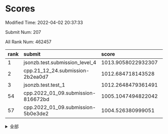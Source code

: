 # Scores

Modified Time: 2022-04-02 20:37:33

Submit Num: 207

All Rank Num: 462457

| rank |               submit               |       score        |       sigma        | pk_num |
| :--- | :--------------------------------- | :----------------- | :----------------- | :----- |
| 1    | jsonzb.test.submission_level_4     | 1013.9058022932307 | 0.8023924001698277 | 8934   |
| 2    | cpp.21_12_24.submission-2b2ea0d7   | 1012.684718143528  | 0.7788517795121124 | 8932   |
| 3    | jsonzb.test.test_1                 | 1012.2648479361491 | 0.787687010821572  | 8939   |
| 54   | cpp.2022_01_09.submission-816672bd | 1005.1047494822042 | 0.7151559760949844 | 8939   |
| 57   | cpp.2022_01_09.submission-5b0e3de2 | 1004.526380999051  | 0.7189434643827475 | 8938   |


<details>
<summary>全部</summary>

| rank |                 submit                 |       score        |       sigma        | pk_num |
| :--- | :------------------------------------- | :----------------- | :----------------- | :----- |
| 1    | jsonzb.test.submission_level_4         | 1013.9058022932307 | 0.8023924001698277 | 8934   |
| 2    | cpp.21_12_24.submission-2b2ea0d7       | 1012.684718143528  | 0.7788517795121124 | 8932   |
| 3    | jsonzb.test.test_1                     | 1012.2648479361491 | 0.787687010821572  | 8939   |
| 4    | gobigger.level_3.submission_level_3_34 | 1011.9475325232938 | 0.7753843089609785 | 8938   |
| 5    | gobigger.level_3.submission_level_3_48 | 1011.549865484532  | 0.7695578009436104 | 8931   |
| 6    | gobigger.level_3.submission_level_3_22 | 1011.440176152181  | 0.7918671360309105 | 8939   |
| 7    | gobigger.level_3.submission_level_3_25 | 1011.4175919323176 | 0.7793268255069707 | 8939   |
| 8    | gobigger.level_3.submission_level_3_15 | 1011.1844279197259 | 0.7729252495128827 | 8933   |
| 9    | gobigger.level_3.submission_level_3_12 | 1011.1358367453731 | 0.7939564377719496 | 8938   |
| 10   | gobigger.level_3.submission_level_3_31 | 1011.130190003645  | 0.7560407598918703 | 8935   |
| 11   | gobigger.level_3.submission_level_3_37 | 1011.0950459450677 | 0.7596717266878745 | 8934   |
| 12   | gobigger.level_3.submission_level_3_47 | 1011.0605653818232 | 0.7795865663517084 | 8938   |
| 13   | gobigger.level_3.submission_level_3_38 | 1010.9919491717742 | 0.7396866930862194 | 8935   |
| 14   | gobigger.level_3.submission_level_3_39 | 1010.8524371825883 | 0.7560525454069573 | 8937   |
| 15   | gobigger.level_3.submission_level_3_26 | 1010.781463163128  | 0.7618742604377665 | 8934   |
| 16   | gobigger.level_3.submission_level_3_1  | 1010.7136950020739 | 0.7858008240052057 | 8934   |
| 17   | gobigger.level_3.submission_level_3_9  | 1010.7037083275497 | 0.7746010991842623 | 8934   |
| 18   | gobigger.level_3.submission_level_3_42 | 1010.6285840961012 | 0.769329889883097  | 8931   |
| 19   | gobigger.level_3.submission_level_3_8  | 1010.4909454922856 | 0.76661346641141   | 8935   |
| 20   | gobigger.level_3.submission_level_3_33 | 1010.480955118643  | 0.7902812398782099 | 8935   |
| 21   | gobigger.level_3.submission_level_3_16 | 1010.4770554555333 | 0.7761756168556581 | 8943   |
| 22   | gobigger.level_3.submission_level_3_23 | 1010.426044665254  | 0.7639111616413647 | 8932   |
| 23   | gobigger.level_3.submission_level_3_7  | 1010.398215592746  | 0.7535316047049567 | 8937   |
| 24   | gobigger.level_3.submission_level_3_20 | 1010.3065548002675 | 0.7565055011209222 | 8933   |
| 25   | gobigger.level_3.submission_level_3_19 | 1010.1687077981427 | 0.7729834088514106 | 8939   |
| 26   | gobigger.level_3.submission_level_3_4  | 1010.1363507069738 | 0.748171684395048  | 8937   |
| 27   | gobigger.level_3.submission_level_3_40 | 1009.9872839941762 | 0.7425737804488635 | 8933   |
| 28   | gobigger.level_3.submission_level_3_21 | 1009.8581515571447 | 0.7502671572557594 | 8935   |
| 29   | gobigger.level_3.submission_level_3_28 | 1009.7484635192565 | 0.7582432601330408 | 8936   |
| 30   | gobigger.level_3.submission_level_3_41 | 1009.723586414394  | 0.7593890784373577 | 8935   |
| 31   | gobigger.level_3.submission_level_3_29 | 1009.6815520752905 | 0.7598503323611517 | 8936   |
| 32   | gobigger.level_3.submission_level_3_6  | 1009.6564433455886 | 0.7329999939625753 | 8943   |
| 33   | gobigger.level_3.submission_level_3_3  | 1009.6268972405323 | 0.7525987809616016 | 8932   |
| 34   | gobigger.level_3.submission_level_3_0  | 1009.5976076833521 | 0.7602559975744984 | 8941   |
| 35   | gobigger.level_3.submission_level_3_5  | 1009.5427928848695 | 0.771865285606501  | 8937   |
| 36   | gobigger.level_3.submission_level_3_10 | 1009.4846759088781 | 0.7523909928926725 | 8936   |
| 37   | gobigger.level_3.submission_level_3_18 | 1009.4056649510968 | 0.7581418161887167 | 8938   |
| 38   | gobigger.level_3.submission_level_3_2  | 1009.3936368369922 | 0.7389608068761379 | 8933   |
| 39   | gobigger.level_3.submission_level_3_46 | 1009.3841051703354 | 0.7518969544935538 | 8936   |
| 40   | gobigger.level_3.submission_level_3_32 | 1009.361991500677  | 0.7419720847308046 | 8937   |
| 41   | gobigger.level_3.submission_level_3_11 | 1009.3514350214186 | 0.7736657008888854 | 8938   |
| 42   | gobigger.level_3.submission_level_3_24 | 1009.3058500547224 | 0.7583347149787175 | 8940   |
| 43   | gobigger.level_3.submission_level_3_49 | 1009.2129240563706 | 0.7518671335015793 | 8937   |
| 44   | gobigger.level_3.submission_level_3_13 | 1009.1825235613147 | 0.7638295561564443 | 8941   |
| 45   | gobigger.level_3.submission_level_3_30 | 1009.1460623602777 | 0.7651179694552136 | 8938   |
| 46   | gobigger.level_3.submission_level_3_43 | 1008.9998254262117 | 0.7604853667014544 | 8936   |
| 47   | gobigger.level_3.submission_level_3_45 | 1008.9950197694822 | 0.7223995678392234 | 8937   |
| 48   | gobigger.level_3.submission_level_3_17 | 1008.9786770280766 | 0.7552268116359653 | 8940   |
| 49   | gobigger.level_3.submission_level_3_35 | 1008.9610605811047 | 0.758229557197517  | 8934   |
| 50   | gobigger.level_3.submission_level_3_44 | 1008.8859987493051 | 0.7302107169253783 | 8939   |
| 51   | gobigger.level_3.submission_level_3_14 | 1008.7663307582951 | 0.7418121250792915 | 8937   |
| 52   | gobigger.level_3.submission_level_3_27 | 1008.1207675690607 | 0.7275407747356532 | 8938   |
| 53   | gobigger.level_3.submission_level_3_36 | 1007.8865458076109 | 0.7269374582168909 | 8937   |
| 54   | cpp.2022_01_09.submission-816672bd     | 1005.1047494822042 | 0.7151559760949844 | 8939   |
| 55   | gobigger.level_1.submission_level_1_49 | 1004.6472762863168 | 0.7139946740636348 | 8938   |
| 56   | gobigger.level_1.submission_level_1_46 | 1004.627587640484  | 0.7098383923500428 | 8937   |
| 57   | cpp.2022_01_09.submission-5b0e3de2     | 1004.526380999051  | 0.7189434643827475 | 8938   |
| 58   | gobigger.level_1.submission_level_1_27 | 1004.429495095539  | 0.7217282822788561 | 8935   |
| 59   | gobigger.level_1.submission_level_1_0  | 1004.4091028232662 | 0.7288453471171873 | 8934   |
| 60   | gobigger.level_1.submission_level_1_41 | 1004.2716006553401 | 0.7222884661703374 | 8939   |
| 61   | gobigger.level_1.submission_level_1_18 | 1004.1768396020445 | 0.7308610824375882 | 8937   |
| 62   | gobigger.level_1.submission_level_1_17 | 1004.0192094518623 | 0.7335544045545083 | 8934   |
| 63   | gobigger.level_1.submission_level_1_1  | 1003.9762110736332 | 0.7105112308863266 | 8936   |
| 64   | gobigger.level_1.submission_level_1_38 | 1003.96130809194   | 0.7192151171655723 | 8931   |
| 65   | gobigger.level_1.submission_level_1_31 | 1003.9602602277423 | 0.7253958436743719 | 8930   |
| 66   | gobigger.level_1.submission_level_1_22 | 1003.9489440821969 | 0.7144575894386869 | 8930   |
| 67   | gobigger.level_1.submission_level_1_11 | 1003.8939650844925 | 0.7243102101751296 | 8938   |
| 68   | gobigger.level_1.submission_level_1_15 | 1003.8808519345232 | 0.7107980509789237 | 8935   |
| 69   | gobigger.level_1.submission_level_1_3  | 1003.8511393136365 | 0.713147985060884  | 8933   |
| 70   | gobigger.level_1.submission_level_1_14 | 1003.850487645495  | 0.7281712356621939 | 8934   |
| 71   | gobigger.level_1.submission_level_1_12 | 1003.8022626487764 | 0.7203347148537174 | 8936   |
| 72   | gobigger.level_1.submission_level_1_9  | 1003.7387088051081 | 0.738077613797411  | 8934   |
| 73   | gobigger.level_1.submission_level_1_26 | 1003.7337005479891 | 0.7168717712996616 | 8938   |
| 74   | gobigger.level_1.submission_level_1_48 | 1003.7115280588017 | 0.7146581355374233 | 8937   |
| 75   | gobigger.level_1.submission_level_1_45 | 1003.6666100483291 | 0.72096670889947   | 8935   |
| 76   | gobigger.level_1.submission_level_1_33 | 1003.6645660684386 | 0.723229953821009  | 8936   |
| 77   | gobigger.level_1.submission_level_1_2  | 1003.6516499109188 | 0.7212299433864905 | 8938   |
| 78   | gobigger.level_1.submission_level_1_29 | 1003.5813113700814 | 0.7192745489936379 | 8935   |
| 79   | gobigger.level_1.submission_level_1_39 | 1003.4887194057188 | 0.7181487371083589 | 8938   |
| 80   | gobigger.level_1.submission_level_1_28 | 1003.4808973088324 | 0.6965884983534298 | 8937   |
| 81   | gobigger.level_1.submission_level_1_21 | 1003.4480708970948 | 0.7126851581195218 | 8937   |
| 82   | gobigger.level_1.submission_level_1_10 | 1003.3996725116218 | 0.7376156814026762 | 8936   |
| 83   | gobigger.level_1.submission_level_1_4  | 1003.2494337666208 | 0.7223288310577874 | 8941   |
| 84   | gobigger.level_1.submission_level_1_35 | 1003.2459570116655 | 0.731617979118342  | 8942   |
| 85   | gobigger.level_1.submission_level_1_43 | 1003.1879028959213 | 0.7223635363325865 | 8938   |
| 86   | gobigger.level_1.submission_level_1_34 | 1003.1188906953944 | 0.6948656323723076 | 8934   |
| 87   | gobigger.level_1.submission_level_1_5  | 1003.1121557929663 | 0.7233446810911611 | 8937   |
| 88   | gobigger.level_1.submission_level_1_47 | 1003.0761221401942 | 0.7240180041270372 | 8936   |
| 89   | gobigger.level_1.submission_level_1_8  | 1003.0459567893363 | 0.7177824860727796 | 8938   |
| 90   | gobigger.level_1.submission_level_1_37 | 1003.0300885903052 | 0.7121180753887916 | 8936   |
| 91   | gobigger.level_1.submission_level_1_19 | 1003.0284145543307 | 0.7092313367151584 | 8932   |
| 92   | gobigger.level_1.submission_level_1_13 | 1003.0164557785464 | 0.7186356707259123 | 8938   |
| 93   | gobigger.level_1.submission_level_1_23 | 1003.015011814813  | 0.710361035185588  | 8934   |
| 94   | gobigger.level_1.submission_level_1_7  | 1002.9088431126338 | 0.7020802533171978 | 8934   |
| 95   | gobigger.level_1.submission_level_1_30 | 1002.831669537502  | 0.7131205796491206 | 8936   |
| 96   | gobigger.level_1.submission_level_1_20 | 1002.811194398352  | 0.7147059748216728 | 8939   |
| 97   | gobigger.level_1.submission_level_1_42 | 1002.7676385937062 | 0.708862059310664  | 8934   |
| 98   | gobigger.level_1.submission_level_1_44 | 1002.7429735124567 | 0.7121395761044764 | 8938   |
| 99   | gobigger.level_1.submission_level_1_32 | 1002.6964519531963 | 0.7119268988277708 | 8934   |
| 100  | gobigger.level_1.submission_level_1_25 | 1002.5679037400804 | 0.7192815557878641 | 8936   |
| 101  | gobigger.level_1.submission_level_1_16 | 1002.5433036290384 | 0.698547951405725  | 8937   |
| 102  | gobigger.level_1.submission_level_1_6  | 1002.3502770112151 | 0.7124350400628668 | 8934   |
| 103  | gobigger.level_1.submission_level_1_24 | 1002.2823537557839 | 0.7071334089222303 | 8937   |
| 104  | gobigger.level_1.submission_level_1_36 | 1002.0594875553069 | 0.7255025470087784 | 8935   |
| 105  | gobigger.level_1.submission_level_1_40 | 1001.6863114319501 | 0.7107408827784881 | 8934   |
| 106  | gobigger.random.submission_random_12   | 997.8687151541928  | 0.6960545223298402 | 8933   |
| 107  | gobigger.random.submission_random_23   | 997.083643889091   | 0.7067452049066691 | 8936   |
| 108  | gobigger.random.submission_random_19   | 997.0339525041511  | 0.7016745799818564 | 8937   |
| 109  | gobigger.random.submission_random_21   | 996.969882665181   | 0.7131837422943282 | 8937   |
| 110  | gobigger.random.submission_random_29   | 996.9506739943857  | 0.7122881637622277 | 8938   |
| 111  | gobigger.random.submission_random_6    | 996.8078999831602  | 0.7029921248711745 | 8942   |
| 112  | gobigger.random.submission_random_4    | 996.8030724819083  | 0.7149039490103573 | 8940   |
| 113  | gobigger.random.submission_random_48   | 996.7721769075356  | 0.715693602456923  | 8937   |
| 114  | gobigger.random.submission_random_43   | 996.744911708158   | 0.7122114470776463 | 8934   |
| 115  | gobigger.random.submission_random_49   | 996.7312993478694  | 0.6992754427901735 | 8937   |
| 116  | gobigger.random.submission_random_24   | 996.6986098137215  | 0.7295500302471705 | 8932   |
| 117  | gobigger.random.submission_random_1    | 996.6579773231662  | 0.7032297239523022 | 8935   |
| 118  | gobigger.random.submission_random_26   | 996.4964156218282  | 0.7008812094735077 | 8931   |
| 119  | gobigger.random.submission_random_18   | 996.3975280716405  | 0.7078876400604389 | 8939   |
| 120  | gobigger.random.submission_random_5    | 996.3029889546989  | 0.7106250249604769 | 8935   |
| 121  | gobigger.random.submission_random_2    | 996.3009155633392  | 0.7104655234109923 | 8937   |
| 122  | gobigger.random.submission_random_36   | 996.2894137534565  | 0.7005945161021169 | 8938   |
| 123  | gobigger.random.submission_random_30   | 996.2531560093639  | 0.711939901181239  | 8936   |
| 124  | gobigger.random.submission_random_32   | 996.2137489963932  | 0.7151403429809853 | 8936   |
| 125  | gobigger.random.submission_random_31   | 996.2112890938076  | 0.7143368288604938 | 8939   |
| 126  | gobigger.random.submission_random_3    | 996.1838815375307  | 0.7086411750048881 | 8942   |
| 127  | gobigger.random.submission_random_17   | 996.1571287053463  | 0.7015360622337597 | 8941   |
| 128  | gobigger.random.submission_random_11   | 996.1349761070418  | 0.7011802282971912 | 8941   |
| 129  | gobigger.random.submission_random_25   | 996.0648401563134  | 0.7225887585007524 | 8938   |
| 130  | gobigger.random.submission_random_7    | 996.0239165501135  | 0.7120838900781876 | 8934   |
| 131  | gobigger.random.submission_random_16   | 996.0040580777696  | 0.7102957491543387 | 8933   |
| 132  | gobigger.random.submission_random_10   | 995.9764993687826  | 0.7037558643073866 | 8937   |
| 133  | gobigger.random.submission_random_9    | 995.9689239151986  | 0.7209280232189889 | 8936   |
| 134  | gobigger.random.submission_random_14   | 995.9630080255247  | 0.6983437292353006 | 8940   |
| 135  | gobigger.random.submission_random_41   | 995.9483722583182  | 0.7054477071753622 | 8939   |
| 136  | gobigger.random.submission_random_45   | 995.9421261801008  | 0.7225046707267048 | 8932   |
| 137  | gobigger.random.submission_random_42   | 995.9282044096698  | 0.7134509002409515 | 8936   |
| 138  | gobigger.random.submission_random_34   | 995.8500705257272  | 0.7120763133749217 | 8939   |
| 139  | gobigger.random.submission_random_22   | 995.8475172581507  | 0.716739849352931  | 8941   |
| 140  | gobigger.random.submission_random_20   | 995.8079200963737  | 0.7224881574610722 | 8939   |
| 141  | gobigger.random.submission_random_38   | 995.7160879935044  | 0.7124316256201101 | 8935   |
| 142  | gobigger.random.submission_random_28   | 995.6530527976084  | 0.713241786729711  | 8941   |
| 143  | gobigger.random.submission_random_0    | 995.6287231474962  | 0.7179046114121161 | 8941   |
| 144  | gobigger.random.submission_random_8    | 995.6251584078685  | 0.6999215115097082 | 8940   |
| 145  | gobigger.random.submission_random_44   | 995.6240157993982  | 0.7065526597365337 | 8943   |
| 146  | gobigger.random.submission_random_27   | 995.5260318558342  | 0.7083620378681268 | 8936   |
| 147  | gobigger.random.submission_random_37   | 995.4701716816594  | 0.7076748833804052 | 8937   |
| 148  | gobigger.random.submission_random_40   | 995.4362211224775  | 0.7038795526812142 | 8937   |
| 149  | gobigger.random.submission_random_47   | 995.2813604199027  | 0.7060569186437248 | 8936   |
| 150  | gobigger.random.submission_random_39   | 995.2521679587994  | 0.7132336985753214 | 8940   |
| 151  | gobigger.random.submission_random_33   | 995.2074958785292  | 0.7033621619149264 | 8932   |
| 152  | gobigger.random.submission_random_13   | 995.1748270985116  | 0.7218465297596992 | 8937   |
| 153  | gobigger.random.submission_random_46   | 995.1274249538741  | 0.7174095002938204 | 8938   |
| 154  | gobigger.random.submission_random_15   | 994.7498693244833  | 0.7298984355955993 | 8931   |
| 155  | gobigger.level_2.submission_level_2_35 | 994.7355368357049  | 0.7304391380932075 | 8938   |
| 156  | gobigger.random.submission_random_35   | 994.5111656844065  | 0.7168441558733428 | 8935   |
| 157  | gobigger.level_2.submission_level_2_5  | 994.0566909301209  | 0.7271699791521818 | 8937   |
| 158  | gobigger.level_2.submission_level_2_39 | 993.8147610115219  | 0.7243887848138876 | 8939   |
| 159  | gobigger.level_2.submission_level_2_7  | 993.392517935159   | 0.7202857065481247 | 8934   |
| 160  | gobigger.level_2.submission_level_2_43 | 993.2791420145755  | 0.7328661469800868 | 8935   |
| 161  | gobigger.level_2.submission_level_2_37 | 993.2458296390506  | 0.7408709851156873 | 8935   |
| 162  | gobigger.level_2.submission_level_2_33 | 993.2109762489953  | 0.7174747851323424 | 8940   |
| 163  | gobigger.level_2.submission_level_2_25 | 993.1229565529006  | 0.725865803816674  | 8934   |
| 164  | gobigger.level_2.submission_level_2_28 | 993.1171756254786  | 0.7272786212494114 | 8940   |
| 165  | gobigger.level_2.submission_level_2_49 | 992.9393979304873  | 0.7388579802268428 | 8934   |
| 166  | gobigger.level_2.submission_level_2_38 | 992.9318007771334  | 0.7474051619393843 | 8934   |
| 167  | gobigger.level_2.submission_level_2_8  | 992.9251939418119  | 0.7272572753876844 | 8936   |
| 168  | gobigger.level_2.submission_level_2_40 | 992.9049313129044  | 0.7423367057955438 | 8929   |
| 169  | gobigger.level_2.submission_level_2_3  | 992.8470419794078  | 0.7250563887834119 | 8935   |
| 170  | gobigger.level_2.submission_level_2_31 | 992.6169849914769  | 0.7424574986779886 | 8938   |
| 171  | gobigger.level_2.submission_level_2_47 | 992.616280549505   | 0.7381333459722185 | 8936   |
| 172  | gobigger.level_2.submission_level_2_16 | 992.5498085131798  | 0.7433178248207153 | 8934   |
| 173  | gobigger.level_2.submission_level_2_41 | 992.4222417313788  | 0.7227481104295227 | 8935   |
| 174  | gobigger.level_2.submission_level_2_27 | 992.389948330778   | 0.7345416018697303 | 8938   |
| 175  | gobigger.level_2.submission_level_2_45 | 992.2897226237786  | 0.7414749947599539 | 8936   |
| 176  | gobigger.level_2.submission_level_2_14 | 992.1178776344091  | 0.7431582719493364 | 8937   |
| 177  | gobigger.level_2.submission_level_2_19 | 992.0993895801122  | 0.75066483016813   | 8939   |
| 178  | gobigger.level_2.submission_level_2_20 | 992.0857027552889  | 0.7570726194240351 | 8938   |
| 179  | gobigger.level_2.submission_level_2_26 | 992.043023578151   | 0.7406169691784585 | 8939   |
| 180  | gobigger.level_2.submission_level_2_34 | 991.882173175726   | 0.7467457586949099 | 8934   |
| 181  | gobigger.level_2.submission_level_2_24 | 991.7924960786161  | 0.7581721474120239 | 8938   |
| 182  | gobigger.level_2.submission_level_2_22 | 991.790355401454   | 0.7595758284606461 | 8937   |
| 183  | gobigger.level_2.submission_level_2_6  | 991.7754368016039  | 0.7442220108265187 | 8937   |
| 184  | gobigger.level_2.submission_level_2_10 | 991.7482356417363  | 0.7332024957197762 | 8934   |
| 185  | gobigger.level_2.submission_level_2_30 | 991.6773538500333  | 0.7538064367851315 | 8939   |
| 186  | gobigger.level_2.submission_level_2_46 | 991.6750973502146  | 0.7413219573383234 | 8935   |
| 187  | gobigger.level_2.submission_level_2_36 | 991.5740327453666  | 0.7461358917821312 | 8934   |
| 188  | gobigger.level_2.submission_level_2_12 | 991.524356931385   | 0.7466904646678035 | 8938   |
| 189  | gobigger.level_2.submission_level_2_18 | 991.468712898998   | 0.7749335673563209 | 8934   |
| 190  | gobigger.level_2.submission_level_2_48 | 991.4371650550884  | 0.7752897929694905 | 8935   |
| 191  | gobigger.level_2.submission_level_2_11 | 991.4285161047584  | 0.7694132924516601 | 8938   |
| 192  | gobigger.level_2.submission_level_2_32 | 991.390543740491   | 0.7613447433333694 | 8935   |
| 193  | gobigger.level_2.submission_level_2_21 | 991.2449540912409  | 0.7510417782554574 | 8936   |
| 194  | gobigger.level_2.submission_level_2_9  | 991.2266564880206  | 0.7587916277908271 | 8934   |
| 195  | gobigger.level_2.submission_level_2_13 | 991.1426202181736  | 0.7590436035207954 | 8934   |
| 196  | gobigger.level_2.submission_level_2_1  | 991.0066529338728  | 0.7559621768544078 | 8936   |
| 197  | gobigger.level_2.submission_level_2_29 | 990.9082527996313  | 0.7459326608599334 | 8938   |
| 198  | gobigger.level_2.submission_level_2_44 | 990.668750932976   | 0.7667029189772341 | 8938   |
| 199  | gobigger.level_2.submission_level_2_23 | 990.6609252622     | 0.7809784490554547 | 8940   |
| 200  | gobigger.level_2.submission_level_2_42 | 990.575045197455   | 0.759066567753607  | 8940   |
| 201  | gobigger.level_2.submission_level_2_4  | 990.4265446007354  | 0.7424384109825516 | 8935   |
| 202  | gobigger.level_2.submission_level_2_2  | 990.0531050368489  | 0.7950928257073384 | 8932   |
| 203  | gobigger.level_2.submission_level_2_15 | 989.9436889126677  | 0.7618803032597984 | 8934   |
| 204  | gobigger.level_2.submission_level_2_0  | 989.8989176698941  | 0.7678613259793959 | 8940   |
| 205  | gobigger.level_2.submission_level_2_17 | 989.740855195373   | 0.7701224709815824 | 8935   |
| 206  | gobigger.none.submission_none_0        | 978.3085662801202  | 1.3364816575374716 | 8934   |
| 207  | gobigger.none.submission_none_1        | 973.8348451882026  | 1.8179809247241592 | 8936   |

</details>